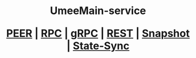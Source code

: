 <h1 align="center"> UmeeMain-service
  
 [PEER](https://github.com/YTWOFUND/Umee-Service/blob/main/Umee-Peer.md)   |   [RPC](https://github.com/YTWOFUND/Umee-Service/blob/main/Umee-RPC.md)   |   [gRPC]()    |   [REST]()    |   [Snapshot]()   |   [State-Sync]()
